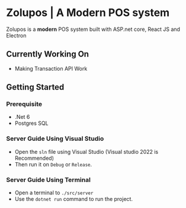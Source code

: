 # Zolupos | A Modern POS system
Zolupos is a **modern** POS system built with ASP.net core, React JS and Electron

## Currently Working On
- Making Transaction API Work

## Getting Started
### Prerequisite
- .Net 6
- Postgres SQL  

### Server Guide Using Visual Studio
- Open the `sln` file using Visual Studio (Visual studio 2022 is Recommended)
- Then run it on `Debug` or `Release`.

### Server Guide Using Terminal
- Open a terminal to `./src/server`
- Use the `dotnet run` command to run the project.